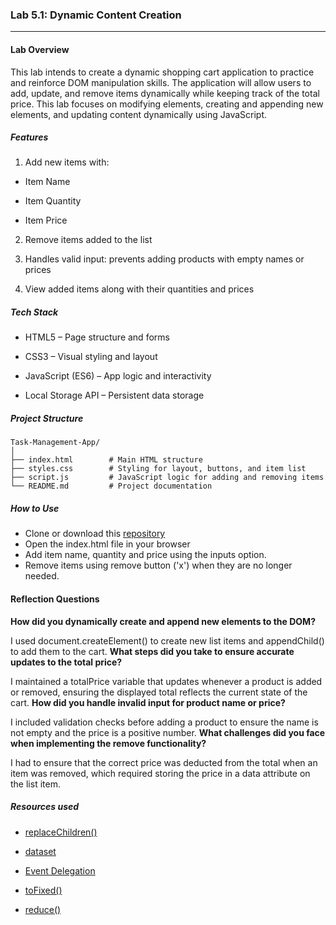 ### Lab 5.1: Dynamic Content Creation

---

#### Lab Overview

This lab intends to create a dynamic shopping cart application to practice and reinforce DOM manipulation skills. The application will allow users to add, update, and remove items dynamically while keeping track of the total price. This lab focuses on modifying elements, creating and appending new elements, and updating content dynamically using JavaScript.

##### Features

1. Add new items with:

- Item Name

- Item Quantity

- Item Price

2. Remove items added to the list

3. Handles valid input: prevents adding products with empty names or prices

4. View added items along with their quantities and prices

##### Tech Stack

- HTML5 – Page structure and forms

- CSS3 – Visual styling and layout

- JavaScript (ES6) – App logic and interactivity

- Local Storage API – Persistent data storage

##### Project Structure

```
Task-Management-App/
│
├── index.html        # Main HTML structure
├── styles.css        # Styling for layout, buttons, and item list
├── script.js         # JavaScript logic for adding and removing items
└── README.md         # Project documentation
```

##### How to Use

- Clone or download this [repository](https://github.com/urmee04/Dynamic-Shopping-Cart.git)
- Open the index.html file in your browser
- Add item name, quantity and price using the inputs option.
- Remove items using remove button ('x') when they are no longer needed.

#### Reflection Questions

**How did you dynamically create and append new elements to the DOM?**

I used document.createElement() to create new list items and appendChild() to add them to the cart.
**What steps did you take to ensure accurate updates to the total price?**

I maintained a totalPrice variable that updates whenever a product is added or removed, ensuring the displayed total reflects the current state of the cart.
**How did you handle invalid input for product name or price?**

I included validation checks before adding a product to ensure the name is not empty and the price is a positive number.
**What challenges did you face when implementing the remove functionality?**

I had to ensure that the correct price was deducted from the total when an item was removed, which required storing the price in a data attribute on the list item.

##### Resources used

- [replaceChildren()](https://developer.mozilla.org/en-US/docs/Web/API/Element/replaceChildren)

- [dataset](https://developer.mozilla.org/en-US/docs/Web/API/HTMLElement/dataset)

- [Event Delegation](https://developer.mozilla.org/en-US/docs/Learn_web_development/Core/Scripting/Events#event_delegation)

- [toFixed()](https://developer.mozilla.org/en-US/docs/Web/JavaScript/Reference/Global_Objects/Number/toFixed)

- [reduce()](https://developer.mozilla.org/en-US/docs/Web/JavaScript/Reference/Global_Objects/Array/reduce)
